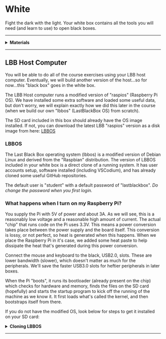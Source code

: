 # White

Fight the dark with the light. Your white box contains all the tools you will need (and learn to use) to open black boxes.

----

<details><summary><b>Materials</b></summary><p>

Contents|Description| # |Data|Link|
:-------|:----------|:-:|:--:|:--:|
Computer (RPi4)|Raspberry Pi 4b with 4 GB RAM|1|[-D-](_data/datasheets/rpi4b_4gb.pdf)|[-L-](https://uk.farnell.com/raspberry-pi/rpi4-modbp-4gb/raspberry-pi-4-model-b-4gb/dp/3051887)
Case|Silver aluminum heatsink case (Akasa Gem Pro)|1|[-D-](https://www.akasa.co.uk/search.php?seed=A-RA09-M2S)|[-L-](https://www.amazon.co.uk/gp/product/B089GVMK37/ref=ox_sc_act_title_1?smid=AHX2VT4JA3HIX&psc=1)
Power supply|5V/3A (15W) USB Type-C power supply|1|[-D-](_data/datasheets/rpi_power_supply_5V3A.pdf)|[-L-](https://uk.farnell.com/raspberry-pi/sc0212/rpi-power-supply-usb-c-5-1v-3a/dp/3106940)
Cable (HDMI)|micro to full HDMI cable (1 m)|1|[-D-](_data/datasheets/hdmi_cable_micro_1m.pdf)|[-L-](https://uk.farnell.com/raspberry-pi/t7689ax/cable-micro-hdmi-hdmi-plug-1m/dp/3107125)
SD card|32 GB micro SD card|1|[-D-](_data/datasheets/SanDisk-SDSQXCG-032G-GN6MA-datasheet.pdf)|[-L-](https://www.amazon.co.uk/dp/B06XYHN68L/ref=twister_B07J6Z8HHM?_encoding=UTF8&th=1&qty=15)
Multimeter|(Sealy MM18) pocket digital multimeter|1|[-D-](_data/datasheets/MM18_DFC0123042.pdf)|[-L-](https://www.ffx.co.uk/tools/product/Sealey-Mm18-5051747848412-Pocket-Multimeter)
Test Lead|Alligator clip to 0.64 mm pin (20 cm)|2|-|[-L-](https://www.amazon.co.uk/Oiyagai-Alligator-Crocodile-Arduino-Raspberry/dp/B07CXTSX8R/ref=sr_1_2?dchild=1&keywords=Oiyagai-Alligator-Crocodile-Arduino-Raspberry&qid=1598887302&s=computers&sr=1-2)
Screwdriver|Phillips driver (size #1)|1|[-D-](_data/datasheets/screwdriver_phillips_1.pdf)|[-L-](https://uk.farnell.com/wera/118024/screwdriver-precision-ph1x80mm/dp/1337805)
Screwdriver|Slotted driver (tip 3 mm)|1|[-D-](_data/datasheets/screwdriver_slotted_3mm.pdf)|[-L-](https://uk.farnell.com/wera/118010/screwdriver-precision-slot-3-0x80mm/dp/1337801)
Camera (RPiHQ)|Raspberry Pi high quality 12.3 MP camera|1|[-D-](_data/datasheets/rpi_camera_hq.pdf)|[-L-](https://uk.farnell.com/raspberry-pi/rpi-hq-camera/rpi-high-quality-camera-12-3-mp/dp/3381605)
Lens (6mm)|CS-mount wide-angle lens (F1.2/FL 6 mm)|1|[-D-](_data/datasheets/lens_cs_mount_6mm.pdf)|[-L-](https://uk.farnell.com/raspberry-pi/rpi-6mm-lens/rpi-6mm-wide-angle-lens/dp/3381607)
Tripod|Small tripod with camera mount (white)|1|[-D-](https://www.manfrotto.com/uk-en/pixi-mini-tripod-white-mtpixi-wh/)|[-L-](https://www.amazon.co.uk/Manfrotto-PIXI-Mini-Tripod-White/dp/B00GUND8XM)

Required|Description| # |Box|
:-------|:----------|:-:|:-:|
Monitor|Display with HDMI input|1|-|
Keyboard|USB keyboard|1|-|
Mouse|USB mouse|1|-|

</p></details>

----

## LBB Host Computer

You will be able to do all of the course exercises using your LBB host computer. Eventually, we will build another version of the host...so for now...this "black box" goes in the white box.

The LBB Host computer runs a modified version of "raspios" (Raspberry Pi OS). We have installed some extra software and loaded some useful data, but don't worry, we will explain exactly how we did this later in the course (when we build our own "lbbos" (LastBlackBox OS) from scratch).

The SD card included in this box should already have the OS image installed. If not, you can download the latest LBB "raspios" version as a disk image from here: [LBBOS](https://www.dropbox.com/s/p4zqx56ep31gppf/lbbos.img?dl=0)

### LBBOS

The Last Black Box operating system (lbbos) is a modified version of Debian Linux and derived from the "Raspbian" distribution. The version of LBBOS included in your white box is a direct clone of a running system. It has user accounts setup, software installed (including VSCodium), and has already cloned some useful GitHub repositories.

The default user is "student" with a default password of "lastblackbox". *Do change the password when you first login.*

### What happens when I turn on my Raspberry Pi?

You supply the Pi with 5V of power and about 3A. As we will see, this is a reasonably low voltage and a reasonable high amount of current. The actual "chip" that runs code on the Pi uses 3.3V. This means a power conversion takes place between the power supply and the board itself. This conversion is lossy, or not perfect, so heat is generated when this happens. When we place the Raspberry Pi in it's case, we added some heat paste to help dissipate the heat that's generated during this power conversion.

Connect the mouse and keyboard to the black, USB2.0, slots. These are lower bandwidth (slower), which doesn't matter as much for the peripherals. We'll save the faster USB3.0 slots for heftier peripherals in later boxes.

When the Pi "boots", it runs its bootloader (already present on the chip) which checks for hardware and memory, finds the files on the SD card (hopefully) and starts the startup program to kick off the running of the machine as we know it. It first loads what's called the kernel, and then bootstraps itself from there.

If you do not have the modified OS, look below for steps to get it installed on your SD card:

<details><summary><b>Cloning LBBOS</b></summary><p>

To clone an exact copy of a (functional) LBBOS:

1. Remove the SD card from your RPi
2. Insert it into a machine running Debian-based Linux (e.g. Ubuntu)
3. Identify the name of the SD card device using *fdisk*:

    ```bash
    sudo fdisk -l
    ```

4. Unmount any partitions that were mounted upon inserting the SD card

5. Copy the SD card contents to an image file on your computer:

    ```bash
    sudo dd if=<name or your SD card device> of=lbbos_backup.img
    ```

6. The resulting image will be the size of the SD card. This is usually excessive and can be reduced before burning onto another SD card. Shrinking the image is accomplished by a bash script called [PiShrink](https://github.com/Drewsif/PiShrink).

    ```bash
    wget https://raw.githubusercontent.com/Drewsif/PiShrink/master/pishrink.sh
    chmod +x pishrink.sh
    sudo ./pishrink.sh -v -p lbbos_backup.img lbbos.img
    ```

7. Copy the new (shrunken) image to a new SD card using [Etcher](https://www.balena.io/etcher/).

</p></details>

----
